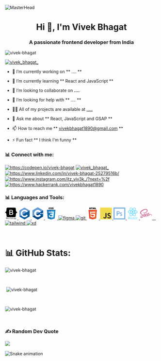 ![MasterHead](https://images8.alphacoders.com/115/thumb-1920-1156488.png)
<h1 align="center">Hi 👋, I'm Vivek Bhagat</h1>
<h3 align="center">A passionate frontend developer from India</h3>

<p align="left"> <img src="https://komarev.com/ghpvc/?username=vivek-bhagat&label=Profile%20views&color=04ff00&style=flat" alt="vivek-bhagat" /> </p>

<p align="left"> <a href="https://twitter.com/vivek_bhagat_" target="blank"><img src="https://img.shields.io/twitter/follow/vivek_bhagat_?logo=twitter&style=for-the-badge" alt="vivek_bhagat_" /></a> </p>

- 🔭 I’m currently working on              ** .... **

- 🌱 I’m currently learning                ** React and JavaScript **

- 👯 I’m looking to collaborate on         **....**

- 🤝 I’m looking for help with             ** .... **

- 👨‍💻 All of my projects are available at  [.....](.....)

- 💬 Ask me about                         ** React, JavaScript and GSAP **

- 📫 How to reach me                      ** vivekbhagat1890@gmail.com **

- ⚡ Fun fact                             ** I think I'm funny **

<h3 align="left">📊 Connect with me:</h3>
<p align="left">
<a href="https://codepen.io/https://codepen.io/vivek-bhagat" target="blank"><img align="center" src="https://raw.githubusercontent.com/rahuldkjain/github-profile-readme-generator/master/src/images/icons/Social/codepen.svg" alt="https://codepen.io/vivek-bhagat" height="30" width="40" /></a>
<a href="https://twitter.com/vivek_bhagat_" target="blank"><img align="center" src="https://raw.githubusercontent.com/rahuldkjain/github-profile-readme-generator/master/src/images/icons/Social/twitter.svg" alt="vivek_bhagat_" height="30" width="40" /></a>
<a href="https://linkedin.com/in/https://www.linkedin.com/in/vivek-bhagat-25279516b/" target="blank"><img align="center" src="https://raw.githubusercontent.com/rahuldkjain/github-profile-readme-generator/master/src/images/icons/Social/linked-in-alt.svg" alt="https://www.linkedin.com/in/vivek-bhagat-25279516b/" height="30" width="40" /></a>
<a href="https://instagram.com/https://www.instagram.com/itz_viv3k_/?next=%2f" target="blank"><img align="center" src="https://raw.githubusercontent.com/rahuldkjain/github-profile-readme-generator/master/src/images/icons/Social/instagram.svg" alt="https://www.instagram.com/itz_viv3k_/?next=%2f" height="30" width="40" /></a>
<a href="https://www.hackerrank.com/https://www.hackerrank.com/vivekbhagat1890" target="blank"><img align="center" src="https://raw.githubusercontent.com/rahuldkjain/github-profile-readme-generator/master/src/images/icons/Social/hackerrank.svg" alt="https://www.hackerrank.com/vivekbhagat1890" height="30" width="40" /></a>
</p>

<h3 align="left">📊 Languages and Tools:</h3>
<p align="left"> <a href="https://getbootstrap.com" target="_blank" rel="noreferrer"> <img src="https://raw.githubusercontent.com/devicons/devicon/master/icons/bootstrap/bootstrap-plain-wordmark.svg" alt="bootstrap" width="40" height="40"/> </a>                                                               <a href="https://www.cprogramming.com/" target="_blank" rel="noreferrer"> <img src="https://raw.githubusercontent.com/devicons/devicon/master/icons/c/c-original.svg" alt="c" width="40" height="40"/> </a> <a href="https://www.w3schools.com/cpp/" target="_blank" rel="noreferrer"> <img src="https://raw.githubusercontent.com/devicons/devicon/master/icons/cplusplus/cplusplus-original.svg" alt="cplusplus" width="40" height="40"/> </a> <a href="https://www.w3schools.com/css/" target="_blank" rel="noreferrer"> <img src="https://raw.githubusercontent.com/devicons/devicon/master/icons/css3/css3-original-wordmark.svg" alt="css3" width="40" height="40"/> </a> <a href="https://www.figma.com/" target="_blank" rel="noreferrer"> <img src="https://www.vectorlogo.zone/logos/figma/figma-icon.svg" alt="figma" width="40" height="40"/> </a> <a href="https://git-scm.com/" target="_blank" rel="noreferrer"> <img src="https://www.vectorlogo.zone/logos/git-scm/git-scm-icon.svg" alt="git" width="40" height="40"/> </a> <a href="https://www.w3.org/html/" target="_blank" rel="noreferrer"> <img src="https://raw.githubusercontent.com/devicons/devicon/master/icons/html5/html5-original-wordmark.svg" alt="html5" width="40" height="40"/> </a> <a href="https://developer.mozilla.org/en-US/docs/Web/JavaScript" target="_blank" rel="noreferrer"> <img src="https://raw.githubusercontent.com/devicons/devicon/master/icons/javascript/javascript-original.svg" alt="javascript" width="40" height="40"/> </a> <a href="https://www.photoshop.com/en" target="_blank" rel="noreferrer"> <img src="https://raw.githubusercontent.com/devicons/devicon/master/icons/photoshop/photoshop-line.svg" alt="photoshop" width="40" height="40"/> </a> <a href="https://reactjs.org/" target="_blank" rel="noreferrer"> <img src="https://raw.githubusercontent.com/devicons/devicon/master/icons/react/react-original-wordmark.svg" alt="react" width="40" height="40"/> </a> <a href="https://sass-lang.com" target="_blank" rel="noreferrer"> <img src="https://raw.githubusercontent.com/devicons/devicon/master/icons/sass/sass-original.svg" alt="sass" width="40" height="40"/> </a> <a href="https://tailwindcss.com/" target="_blank" rel="noreferrer">&nbsp;&nbsp; <img src="https://www.vectorlogo.zone/logos/tailwindcss/tailwindcss-icon.svg" alt="tailwind" width="40" height="40"/> </a> <a href="https://www.adobe.com/products/xd.html" target="_blank" rel="noreferrer"> <img src="https://cdn.worldvectorlogo.com/logos/adobe-xd.svg" alt="xd" width="40" height="40"/> </a> </p><br/>


# 📊 GitHub Stats:
<p><img align="center" src="https://github-readme-stats.vercel.app/api/top-langs?username=vivek-bhagat&show_icons=true&theme=highcontrast&title_color=00ff2a&text_color=00ffff&locale=en&layout=compact" alt="vivek-bhagat" /></p> <br/>

<p>&nbsp;<img align="center" src="https://github-readme-stats.vercel.app/api?username=vivek-bhagat&show_icons=true&theme=highcontrast&title_color=00ff2a&text_color=00e1ff&locale=en" alt="vivek-bhagat" /></p><br/>

<p><img align="center" src="https://github-readme-streak-stats.herokuapp.com/?user=vivek-bhagat&theme=highcontrast" alt="vivek-bhagat" /></p><br/>

### ✍️ Random Dev Quote
![](https://quotes-github-readme.vercel.app/api?type=horizontal&theme=radical)





![Snake animation](https://github.com/Deep0123/Deep0123/blob/output/github-contribution-grid-snake.svg)
